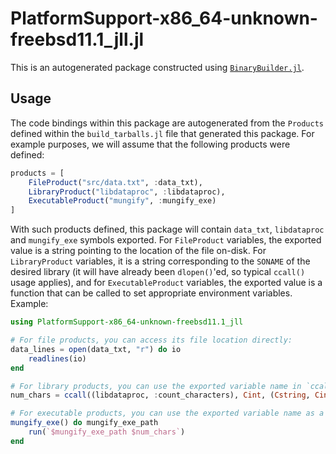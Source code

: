 # PlatformSupport-x86_64-unknown-freebsd11.1_jll.jl

This is an autogenerated package constructed using [`BinaryBuilder.jl`](https://github.com/JuliaPackaging/BinaryBuilder.jl).

## Usage

The code bindings within this package are autogenerated from the `Products` defined within the `build_tarballs.jl` file that generated this package.  For example purposes, we will assume that the following products were defined:

```julia
products = [
    FileProduct("src/data.txt", :data_txt),
    LibraryProduct("libdataproc", :libdataproc),
    ExecutableProduct("mungify", :mungify_exe)
]
```

With such products defined, this package will contain `data_txt`, `libdataproc` and `mungify_exe` symbols exported. For `FileProduct` variables, the exported value is a string pointing to the location of the file on-disk.  For `LibraryProduct` variables, it is a string corresponding to the `SONAME` of the desired library (it will have already been `dlopen()`'ed, so typical `ccall()` usage applies), and for `ExecutableProduct` variables, the exported value is a function that can be called to set appropriate environment variables.  Example:

```julia
using PlatformSupport-x86_64-unknown-freebsd11.1_jll

# For file products, you can access its file location directly:
data_lines = open(data_txt, "r") do io
    readlines(io)
end

# For library products, you can use the exported variable name in `ccall()` invocations directly
num_chars = ccall((libdataproc, :count_characters), Cint, (Cstring, Cint), data_lines[1], length(data_lines[1]))

# For executable products, you can use the exported variable name as a function that you can call
mungify_exe() do mungify_exe_path
    run(`$mungify_exe_path $num_chars`)
end
```
